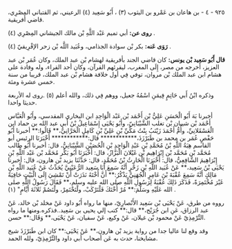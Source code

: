 ٩٢٥ - ٤ - بن هاعان بن عَمْرو بن اليثوب (٣) ، أَبُو سَعِيد (٤) الرعيني، ثم القتباني المِصْرِي، قاضي أفريقية.

**روى عن:** أبي تميم عَبْد اللَّهِ بْن مالك الجيشاني المِصْرِي (٤) .

**رَوَى عَنه:** بكر بْن سوادة الجذامي، وعُبَيد اللَّه بْن زحر الإفْرِيقيّ (٤) .

**قال أَبُو سَعِيد بْن يونس:** كان قاضي الجند بأفريقية لهشام بْن عبد الملك، وكان عُمَر بْن عبد العزيز، أخرجه من مصر، إِلَى المغرب، ليقرئهم القرآن، وكان أحد القراء، وله وفادة على هشام ابن عبد الملك بْن مروان، توفي فِي أول خلافة هشام بْن عبد الملك، قريبا من سنة خمس عشرة ومئة.

وذكره ابْنُ أَبي حَاتِمٍ فِيمَنِ اسْمُهُ جعيل، ووهم فِي ذلك، والله أعلم (٥) .روى له الأربعة حديثا واحدا.

أخبرنا بَهَ أَبُو الْحَسَنِ عَلِيُّ بْن أَحْمَد بْن عَبْد الْوَاحِدِ ابن البخاري المقدسي، وأَبُو الْعَبَّاس أَحْمَد بْن شيبان بْن تغلب الشَّيْبَانِيّ، وأَبُو يَحْيَى إِسْمَاعِيلُ بْنُ أَبي عبد الله بن حماد ابن الْعَسْقَلانِيِّ، وأُمُّ أَحْمَدَ زَيْنَبُ بِنْتُ مَكِّيِّ بْنِ عَلِيِّ بْنِ كَامِلٍ الْحَرَّانِيُّ،** قَالُوا:** أخبرنا أَبُو حَفْصٍ عُمَر بن محمد بن طَبَرْزَذَ،************ قال:************ أَخْبَرَنَا الرئيس أبو القاسم هِبَةُ اللَّهِ بْنُ مُحَمَّدِ بْنِ عَبْدِ الْوَاحِدِ بْنِ الْحُصَيْنِ الشَّيْبَانِيُّ، قال: أخبرنا أَبُو طالب مُحَمَّد بْن مُحَمَّد بْن إِبْرَاهِيم بْن غَيْلانَ الْبَزَّازُ، قال: أَخْبَرَنَا أَبُو بَكْر مُحَمَّد بْن عَبْد اللَّهِ بْنِ إِبْرَاهِيمَ الشَّافِعِيُّ، قال: أَخْبَرَنَا الْحَارِثُ بْنُ مُحَمَّدٍ، قال: حَدَّثَنَا يزيد بْن هارون، قال: أخبرنا يَحْيَى بْنُ سَعِيد،** عَنْ عُبَيد اللَّهِ بْنِ زَحْرٍ أَنَّهُ سَمِعَ أَبَا سَعِيد الرُّعَيْنِيَّ يُحَدِّثُ عَنْ عُبَيد اللَّهِ بْنِ مَالِكٍ أَنَّهُ سَمِعَ عُقْبَةَ بْنَ عَامِرٍ الْجُهَنِيَّ يَذْكُرُ:** أَنَّ أُخْتَهُ نَذَرَتْ أَنْ تَمْشِيَ إِلَى الْبَيْتِ حَافِيَةً غَيْرَ مُخْتَمِرَةً، فَذَكَرَ ذَلِكَ عُقْبَةُ لِرَسُولِ اللَّهِ صلى الله عليه وسلم،** فَقَالَ رَسُولُ اللَّهِ صلى الله عَلَيْهِ وسَلَّمَ:** مُرْ أُخْتَكَ فَلْتَرْكَبْ، ولْتَخْتَمِرْ، ولْتَصُمْ ثَلاثَةَ أَيَّامٍ" (١) .

رووه من طرق، عَنْ يَحْيَى بْن سَعِيد الأَنْصارِيّ، منها ما رواه أَبُو داود عَنْ مخلد بْن خالد، عَنْ عبد الرزاق، عَنِ ابن جُرَيْج،** قال:** كتب إلي يحيى بن سَعِيد..فذكره.ومنها ما رواه التِّرْمِذِيّ عَنْ محمود بْن غيلان، عَنْ وكيع، عَنْ سفيان، عَنْ يَحْيَى،** وَقَال:** حسن.

وقد وقع لنا عاليا جدا من رواية يزيد بْن هارون،** عَنْ يَحْيَى:** كان ابن طَبَرْزَذَ شيخ مشايخنا، حدث به عَن أصحاب أبي داود والتِّرْمِذِيّ، ولله الحمد.